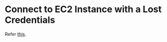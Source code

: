 # Connect to EC2 Instance with a Lost Credentials

Refer [this](https://github.com/khaitranhq/devops-labs/tree/main/aws/compute/lost-ec2-credentials).
